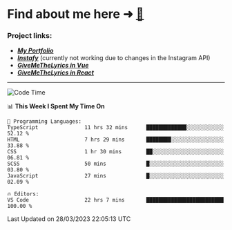 # Find about me here ➜ [🧑](https://pauabella.dev)

### Project links:
- ***[My Portfolio](https://pauabella.dev)***
- ***[Instafy](https://instafy.me)*** (currently not working due to changes in the Instagram API)
- ***[GiveMeTheLyrics in Vue](https://lyrics.pauabella.dev)***
- ***[GiveMeTheLyrics in React](https://pauabella.dev/GiveMeTheLyrics)***

---
<!--START_SECTION:waka-->
![Code Time](http://img.shields.io/badge/Code%20Time-2%2C037%20hrs%2013%20mins-blue)

📊 **This Week I Spent My Time On** 

```text
💬 Programming Languages: 
TypeScript               11 hrs 32 mins      █████████████░░░░░░░░░░░░   52.12 % 
HTML                     7 hrs 29 mins       ████████░░░░░░░░░░░░░░░░░   33.88 % 
CSS                      1 hr 30 mins        ██░░░░░░░░░░░░░░░░░░░░░░░   06.81 % 
SCSS                     50 mins             █░░░░░░░░░░░░░░░░░░░░░░░░   03.80 % 
JavaScript               27 mins             █░░░░░░░░░░░░░░░░░░░░░░░░   02.09 % 

🔥 Editors: 
VS Code                  22 hrs 7 mins       █████████████████████████   100.00 % 
```


 Last Updated on 28/03/2023 22:05:13 UTC
<!--END_SECTION:waka-->
